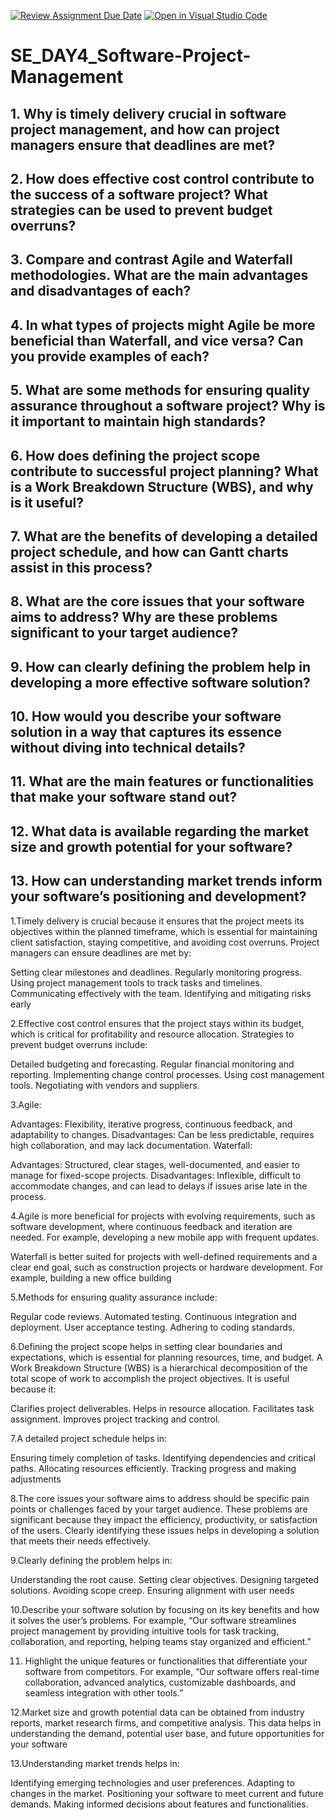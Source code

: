 [![Review Assignment Due Date](https://classroom.github.com/assets/deadline-readme-button-22041afd0340ce965d47ae6ef1cefeee28c7c493a6346c4f15d667ab976d596c.svg)](https://classroom.github.com/a/9pw6JKcu)
[![Open in Visual Studio Code](https://classroom.github.com/assets/open-in-vscode-2e0aaae1b6195c2367325f4f02e2d04e9abb55f0b24a779b69b11b9e10269abc.svg)](https://classroom.github.com/online_ide?assignment_repo_id=15646497&assignment_repo_type=AssignmentRepo)
# SE_DAY4_Software-Project-Management
## 1. Why is timely delivery crucial in software project management, and how can project managers ensure that deadlines are met?
## 2. How does effective cost control contribute to the success of a software project? What strategies can be used to prevent budget overruns?
## 3. Compare and contrast Agile and Waterfall methodologies. What are the main advantages and disadvantages of each?
## 4. In what types of projects might Agile be more beneficial than Waterfall, and vice versa? Can you provide examples of each?
## 5. What are some methods for ensuring quality assurance throughout a software project? Why is it important to maintain high standards?
## 6. How does defining the project scope contribute to successful project planning? What is a Work Breakdown Structure (WBS), and why is it useful?
## 7. What are the benefits of developing a detailed project schedule, and how can Gantt charts assist in this process?
## 8. What are the core issues that your software aims to address? Why are these problems significant to your target audience?
## 9. How can clearly defining the problem help in developing a more effective software solution?
## 10. How would you describe your software solution in a way that captures its essence without diving into technical details?
## 11. What are the main features or functionalities that make your software stand out?
## 12. What data is available regarding the market size and growth potential for your software?
## 13. How can understanding market trends inform your software’s positioning and development?


1.Timely delivery is crucial because it ensures that the project meets its objectives within the planned timeframe, which is essential for maintaining client satisfaction, staying competitive, and avoiding cost overruns. Project managers can ensure deadlines are met by:

Setting clear milestones and deadlines.
Regularly monitoring progress.
Using project management tools to track tasks and timelines.
Communicating effectively with the team.
Identifying and mitigating risks early

2.Effective cost control ensures that the project stays within its budget, which is critical for profitability and resource allocation. Strategies to prevent budget overruns include:

Detailed budgeting and forecasting.
Regular financial monitoring and reporting.
Implementing change control processes.
Using cost management tools.
Negotiating with vendors and suppliers.

3.Agile:

Advantages: Flexibility, iterative progress, continuous feedback, and adaptability to changes.
Disadvantages: Can be less predictable, requires high collaboration, and may lack documentation.
Waterfall:

Advantages: Structured, clear stages, well-documented, and easier to manage for fixed-scope projects.
Disadvantages: Inflexible, difficult to accommodate changes, and can lead to delays if issues arise late in the process.

4.Agile is more beneficial for projects with evolving requirements, such as software development, where continuous feedback and iteration are needed. For example, developing a new mobile app with frequent updates.

Waterfall is better suited for projects with well-defined requirements and a clear end goal, such as construction projects or hardware development. For example, building a new office building

5.Methods for ensuring quality assurance include:

Regular code reviews.
Automated testing.
Continuous integration and deployment.
User acceptance testing.
Adhering to coding standards.

6.Defining the project scope helps in setting clear boundaries and expectations, which is essential for planning resources, time, and budget. A Work Breakdown Structure (WBS) is a hierarchical decomposition of the total scope of work to accomplish the project objectives. It is useful because it:

Clarifies project deliverables.
Helps in resource allocation.
Facilitates task assignment.
Improves project tracking and control.

7.A detailed project schedule helps in:

Ensuring timely completion of tasks.
Identifying dependencies and critical paths.
Allocating resources efficiently.
Tracking progress and making adjustments

8.The core issues your software aims to address should be specific pain points or challenges faced by your target audience. These problems are significant because they impact the efficiency, productivity, or satisfaction of the users. Clearly identifying these issues helps in developing a solution that meets their needs effectively.

9.Clearly defining the problem helps in:

Understanding the root cause.
Setting clear objectives.
Designing targeted solutions.
Avoiding scope creep.
Ensuring alignment with user needs

10.Describe your software solution by focusing on its key benefits and how it solves the user’s problems. For example, “Our software streamlines project management by providing intuitive tools for task tracking, collaboration, and reporting, helping teams stay organized and efficient.”

11. Highlight the unique features or functionalities that differentiate your software from competitors. For example, “Our software offers real-time collaboration, advanced analytics, customizable dashboards, and seamless integration with other tools.”

12.Market size and growth potential data can be obtained from industry reports, market research firms, and competitive analysis. This data helps in understanding the demand, potential user base, and future opportunities for your software

13.Understanding market trends helps in:

Identifying emerging technologies and user preferences.
Adapting to changes in the market.
Positioning your software to meet current and future demands.
Making informed decisions about features and functionalities.